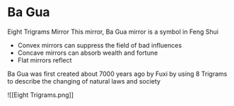 # Ba Gua

Eight Trigrams Mirror
This mirror, Ba Gua mirror is a symbol in Feng Shui

* Convex mirrors can suppress the field of bad influences
* Concave mirrors can absorb wealth and fortune
* Flat mirrors reflect

Ba Gua was first created about 7000 years ago by Fuxi by using 8 Trigrams to describe the changing of natural laws and society

![[Eight Trigrams.png]]

